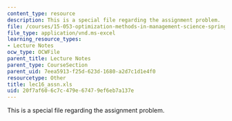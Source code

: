 ```yaml
---
content_type: resource
description: This is a special file regarding the assignment problem.
file: /courses/15-053-optimization-methods-in-management-science-spring-2013/20f7af606c7c479e67479ef6eb7a137e_lec16_assn.xls
file_type: application/vnd.ms-excel
learning_resource_types:
- Lecture Notes
ocw_type: OCWFile
parent_title: Lecture Notes
parent_type: CourseSection
parent_uid: 7eea5913-f25d-623d-1680-a2d7c1d1e4f0
resourcetype: Other
title: lec16_assn.xls
uid: 20f7af60-6c7c-479e-6747-9ef6eb7a137e
---
```

This is a special file regarding the assignment problem.